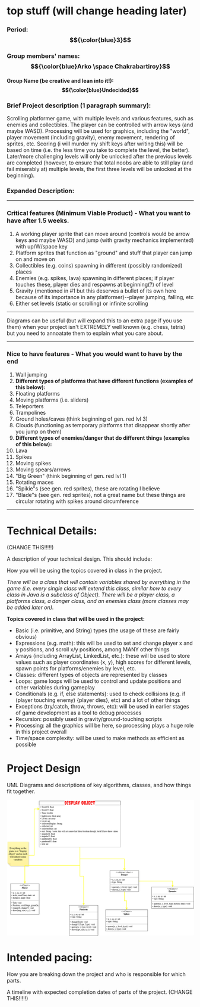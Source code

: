 # top stuff (will change heading later)

### Period: $${\color{blue}3}$$

### Group members' names: $${\color{blue}Arko \space Chakrabartiroy}$$

#### Group Name (be creative and lean into it!): $${\color{blue}Undecided}$$

### Brief Project description (1 paragraph summary):

Scrolling platformer game, with multiple levels and various features, such as enemies and collectibles. The player can be controlled with arrow keys (and maybe WASD). Processing will be used for graphics, including the "world", player movement (including gravity), enemy movement, rendering of sprites, etc. Scoring (i will murder my shift keys after writing this) will be based on time (i.e. the less time you take to complete the level, the better). Later/more challenging levels will only be unlocked after the previous levels are completed (however, to ensure that total noobs are able to still play (and fail miserably at) multiple levels, the first three levels will be unlocked at the beginning).



### Expanded Description:


---

### Critical features (Minimum Viable Product) - What you want to have after 1.5 weeks.

1. A working player sprite that can move around (controls would be arrow keys and maybe WASD) and jump (with gravity mechanics implemented) with up/W/space key
2. Platform sprites that function as "ground" and stuff that player can jump on and move on
3. Collectibles (e.g. coins) spawning in different (possibly randomized) places
4. Enemies (e.g. spikes, lava) spawning in different places; if player touches these, player dies and respawns at beginning(?) of level
5. Gravity (mentioned in #1 but this deserves a bullet of its own here because of its importance in any platformer)--player jumping, falling, etc
6. Either set levels (static or scrolling) or infinite scrolling


---

Diagrams can be useful (but will expand this to an extra page if you use them) when your project isn't EXTREMELY well known (e.g. chess, tetris) but you need to annoatate them to explain what you care about.




---

### Nice to have features - What you would want to have by the end


1. Wall jumping
2. **Different types of platforms that have different functions (examples of this below):**
3. Floating platforms
4. Moving platforms (i.e. sliders)
5. Teleporters
6. Trampolines
7. Ground holes/caves (think beginning of gen. red lvl 3)
8. Clouds (functioning as temporary platforms that disappear shortly after you jump on them)
9. **Different types of enemies/danger that do different things (examples of this below):**
10. Lava
11. Spikes
12. Moving spikes
13. Moving spears/arrows
14. "Big Green" (think beginning of gen. red lvl 1)
15. Rotating maces
16. "Spikie"s (see gen. red sprites), these are rotating I believe
17. "Blade"s (see gen. red sprites), not a great name but these things are circular rotating with spikes around circumference


---




# Technical Details:

(CHANGE THIS!!!!!)

A description of your technical design. This should include: 
   
How you will be using the topics covered in class in the project.

*There will be a class that will contain variables shared by everything in the game (i.e. every single class will extend this class, similar how to every class in Java is a subclass of Object). There will be a player class, a platforms class, a danger class, and an enemies class (more classes may be added later on).*   

**Topics covered in class that will be used in the project:**  
- Basic (i.e. primitive, and String) types (the usage of these are fairly obvious)
- Expressions (e.g. math): this will be used to set and change player x and y positions, and scroll x/y positions, among MANY other things
- Arrays (including ArrayList, LinkedList, etc.): these will be used to store values such as player coordinates (x, y), high scores for different levels, spawn points for platforms/enemies by level, etc.
- Classes: different types of objects are represented by classes
- Loops: game loops will be used to control and update positions and other variables during gameplay
- Conditionals (e.g. if, else statements): used to check collisions (e.g. if (player touching enemy) {player dies}, etc) and a lot of other things
- Exceptions (try/catch, throw, throws, etc): will be used in earlier stages of game development as a tool to debug processes
- Recursion: possibly used in gravity/ground-touching scripts
- Processing: all the graphics will be here, so processing plays a huge role in this project overall
- Time/space complexity: will be used to make methods as efficient as possible


     
# Project Design

UML Diagrams and descriptions of key algorithms, classes, and how things fit together.

![UML-Image](./UML.png)

    
# Intended pacing:

How you are breaking down the project and who is responsible for which parts.

A timeline with expected completion dates of parts of the project. (CHANGE THIS!!!!!)


